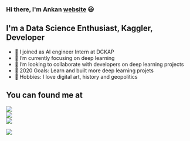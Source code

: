 ### Hi there, I'm Ankan [website] 😃


## I'm a Data Science Enthusiast, Kaggler, Developer

- 🔭 I joined as AI engineer Intern at DCKAP
- 🔘 I’m currently focusing on deep learning
- 👥 I’m looking to collaborate with developers on deep learning projects
- 👀 2020 Goals: Learn and built more deep learning projets
- 💖 Hobbies: I love digital art, history and geopolitics

## You can found me at

[<img src="https://img.icons8.com/ios-glyphs/38/000000/linkedin.png"/>](https://www.linkedin.com/in/ankan-sharma-589841198/)<br>
[<img src="https://img.icons8.com/ios-glyphs/38/000000/blogger.png"/>](http://datasciencey.blogspot.com/)<br>
[<img src="https://img.icons8.com/windows/36/000000/kaggle.png"/>](https://www.kaggle.com/ankan1998)

<img src="https://github-readme-stats.vercel.app/api?username=Ankan1998&&show_icons=true&title_color=FFC107&icon_color=bb2acf&text_color=daf7dc&bg_color=151515"/>


[website]: http://datasciencey.blogspot.com/
[linkedIn]: https://www.linkedin.com/in/ankan-sharma-589841198/
[kaggle]: https://www.kaggle.com/ankan1998
